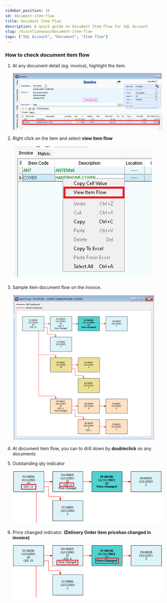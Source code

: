 ```yaml
---
sidebar_position: 16
id: document-item-flow
title: Document Item Flow
description: A quick guide on Document Item Flow for SQL Account
slug: /miscellaneous/document-item-flow
tags: ["SQL Account", "Document", "Item flow"]
---
```


<!-- # Document Item Flow -->

### How to check document item flow

   1. At any document detail (eg. invoice), highlight the item.

      ![1](../../static/img/miscellaneous/document-item-flow/1.png)

   2. Right click on the item and select **view item flow**

      ![2](../../static/img/miscellaneous/document-item-flow/2.png)

   3. Sample item document flow on the invoice.

      ![3](../../static/img/miscellaneous/document-item-flow/3.png)

   4. At document item flow, you can to drill down by **doubleclick** on any documents

   5. Outstanding qty indicator

      ![4](../../static/img/miscellaneous/document-item-flow/4.png)

   6. Price changed indicator. **(Delivery Order item pricehas changed in invoice)**

      ![5](../../static/img/miscellaneous/document-item-flow/5.png)
